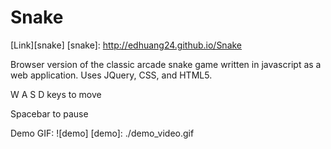 # Snake

[Link][snake]
[snake]: http://edhuang24.github.io/Snake

Browser version of the classic arcade snake game written in javascript as a web application. Uses JQuery, CSS, and HTML5.

W A S D keys to move

Spacebar to pause

Demo GIF:
![demo]
[demo]: ./demo_video.gif
